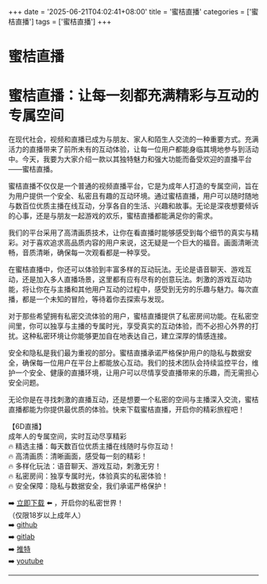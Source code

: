 +++
date = '2025-06-21T04:02:41+08:00'
title = '蜜桔直播'
categories = ['蜜桔直播']
tags = ['蜜桔直播']
+++

# 蜜桔直播

# 蜜桔直播：让每一刻都充满精彩与互动的专属空间

在现代社会，视频和直播已成为与朋友、家人和陌生人交流的一种重要方式。充满活力的直播带来了前所未有的互动体验，让每一位用户都能身临其境地参与到活动中。今天，我要为大家介绍一款以其独特魅力和强大功能而备受欢迎的直播平台——蜜桔直播。

蜜桔直播不仅仅是一个普通的视频直播平台，它是为成年人打造的专属空间，旨在为用户提供一个安全、私密且有趣的互动环境。通过蜜桔直播，用户可以随时随地与数百位优质主播在线互动，分享各自的生活、兴趣和故事。无论是深夜想要倾诉的心事，还是与朋友一起游戏的欢乐，蜜桔直播都能满足你的需求。

我们的平台采用了高清画质技术，让你在看直播时能够感受到每个细节的真实与精彩。对于喜欢追求高品质内容的用户来说，这无疑是一个巨大的福音。画面清晰流畅，音质清晰，确保每一次观看都是一种享受。

在蜜桔直播中，你还可以体验到丰富多样的互动玩法。无论是语音聊天、游戏互动，还是加入多人直播场景，这里都有应有尽有的创意玩法。刺激的游戏互动功能，将让你在与主播和其他用户互动的过程中，感受到无穷的乐趣与魅力。每次直播，都是一个未知的冒险，等待着你去探索与发现。

对于那些希望拥有私密交流体验的用户，蜜桔直播提供了私密房间功能。在私密空间里，你可以独享与主播的专属时光，享受真实的互动体验，而不必担心外界的打扰。这种私密环境让你能够更加自在地表达自己，建立深厚的情感连接。

安全和隐私是我们最为重视的部分。蜜桔直播承诺严格保护用户的隐私与数据安全，确保每一位用户在平台上都能放心互动。我们的技术团队会持续监控平台，维护一个安全、健康的直播环境，让用户可以尽情享受直播带来的乐趣，而无需担心安全问题。

无论你是在寻找刺激的直播互动，还是想要一个私密的空间与主播深入交流，蜜桔直播都能为你提供最优质的体验。快来下载蜜桔直播，开启你的精彩旅程吧！

【6D直播】  
成年人的专属空间，实时互动尽享精彩  
🔥 精选主播：每天数百位优质主播在线随时与你互动！  
🔥 高清画质：清晰画面，感受每一刻的精彩！  
🔥 多样化玩法：语音聊天、游戏互动，刺激无穷！  
🔥 私密房间：独享专属时光，体验真实的私密体验！  
🔥 安全保障：隐私与数据安全，我们承诺严格保护！  

➡️ [立即下载](https://down123.s3.ap-east-1.amazonaws.com/down/down.html?channelCode=blog) ⬅️ ，开启你的私密世界！  
（仅限18岁以上成年人）  
➡️ [github](https://aldult-live.github.io/)  
➡️ [gitlab](https://seo-09598d.gitlab.io/)  
➡️ [推特](https://x.com/wegame33)  
➡️ [youtube](https://www.youtube.com/@6Dlive)  

---
